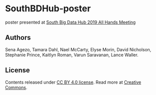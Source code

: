 # SouthBDHub-poster

poster presented at [South Big Data Hub 2019 All Hands Meeting](https://southbigdatahub.org/calendar/2019allhands/)

## Authors
Sena Agezo, Tamara Dahl, Nael McCarty, Elyse Morin, David Nicholson, Stephanie Prince, Kaitlyn Roman, Varun Saravanan, Lance Waller.

## License
Contents released under [CC BY 4.0 license](./LICENSE). Read more at [Creative Commons](https://creativecommons.org/licenses/by/4.0/).

